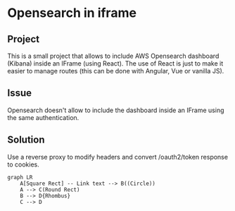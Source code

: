 # Opensearch in iframe 

## Project 

This is a small project that allows to include AWS Opensearch dashboard (Kibana) inside an IFrame (using React). The use of React is just to make it easier to manage routes (this can be done with Angular, Vue or vanilla JS).

## Issue 

Opensearch doesn't allow to include the dashboard inside an IFrame using the same authentication. 

## Solution

Use a reverse proxy to modify headers and convert /oauth2/token response to cookies.

```mermaid
graph LR
    A[Square Rect] -- Link text --> B((Circle))
    A --> C(Round Rect)
    B --> D{Rhombus}
    C --> D
```
